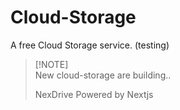 # Cloud-Storage
A free Cloud Storage service. (testing)


> [!NOTE]\
> New cloud-storage are building..
>
> NexDrive
> Powered by Nextjs
